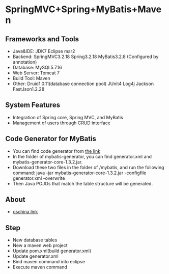 SpringMVC+Spring+MyBatis+Maven
========================

Frameworks and Tools
-----------------------------------
* Java&IDE: JDK7 Eclipse mar2
* Backend:  SpringMVC3.2.18 Spring3.2.18 MyBatis3.2.8 (Configured by annotation)
* Database: MySQL5.7.16
* Web Server: Tomcat 7
* Build Tool: Maven
* Other: Druid1.0.11(database connection pool) JUnit4  Log4j Jackson FastJson1.2.28

System Features
-----------------------------------
* Integration of Spring core, Spring MVC, and MyBatis
* Management of users through CRUD interface

Code Generator for MyBatis
-----------------------------------
* You can find code generator from [the link](http://mybatis.github.io/generator/)
* In the folder of mybatis-generator, you can find generator.xml and mybatis-generator-core-1.3.2.jar. 
* Download these two files in the folder of /mybatis, and run the following command:
  java -jar mybatis-generator-core-1.3.2.jar -configfile generator.xml -overwrite
* Then Java POJOs that match the table structure will be generated.

About
-----------------------------------
* [oschina link](https://git.oschina.net/dhcbox)

Step
-----------------------------------
* New database tables
* New a maven web project
* Update pom.xml(build generator.xml)
* Update generator.xml
* Bind maven command into eclipse
* Execute maven command

